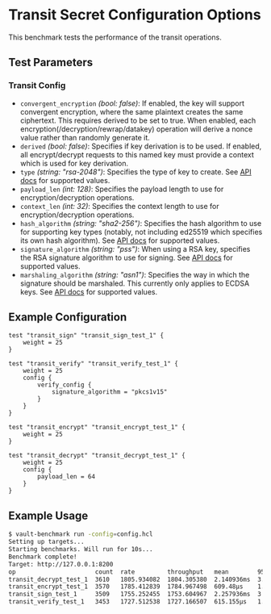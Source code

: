 # Transit Secret Configuration Options

This benchmark tests the performance of the transit operations.

## Test Parameters

### Transit Config

- `convergent_encryption` _(bool: false)_: If enabled, the key will support convergent encryption, where the same plaintext creates the same ciphertext. This requires derived to be set to true. When enabled, each encryption(/decryption/rewrap/datakey) operation will derive a nonce value rather than randomly generate it.
- `derived` _(bool: false)_: Specifies if key derivation is to be used. If enabled, all encrypt/decrypt requests to this named key must provide a context which is used for key derivation.
- `type` _(string: "rsa-2048")_: Specifies the type of key to create.  See [API docs](https://developer.hashicorp.com/vault/api-docs/secret/transit#type) for supported values.
- `payload_len` _(int: 128)_: Specifies the payload length to use for encryption/decryption operations.
- `context_len` _(int: 32)_: Specifies the context length to use for encryption/decryption operations.
- `hash_algorithm` _(string: "sha2-256")_:  Specifies the hash algorithm to use for supporting key types (notably, not including ed25519 which specifies its own hash algorithm).  See [API docs](https://developer.hashicorp.com/vault/api-docs/secret/transit#hash_algorithm) for supported values.
- `signature_algorithm` _(string: "pss")_: When using a RSA key, specifies the RSA signature algorithm to use for signing.  See [API docs](https://developer.hashicorp.com/vault/api-docs/secret/transit#signature_algorithm) for supported values.
- `marshaling_algorithm` _(string: "asn1")_: Specifies the way in which the signature should be marshaled. This currently only applies to ECDSA keys.  See [API docs](https://developer.hashicorp.com/vault/api-docs/secret/transit#marshaling_algorithm) for supported values.

## Example Configuration

```hcl
test "transit_sign" "transit_sign_test_1" {
    weight = 25
}

test "transit_verify" "transit_verify_test_1" {
    weight = 25
    config {
        verify_config {
            signature_algorithm = "pkcs1v15"
        }
    }
}

test "transit_encrypt" "transit_encrypt_test_1" {
    weight = 25
}

test "transit_decrypt" "transit_decrypt_test_1" {
    weight = 25
    config {
        payload_len = 64
    }
}

```

## Example Usage

```bash
$ vault-benchmark run -config=config.hcl
Setting up targets...
Starting benchmarks. Will run for 10s...
Benchmark complete!
Target: http://127.0.0.1:8200
op                      count  rate         throughput   mean        95th%       99th%       successRatio
transit_decrypt_test_1  3610   1805.934082  1804.305380  2.140936ms  3.385891ms  4.669672ms  100.00%
transit_encrypt_test_1  3570   1785.412839  1784.967498  609.48µs    1.17847ms   1.82117ms   100.00%
transit_sign_test_1     3509   1755.252455  1753.604967  2.257936ms  3.614323ms  5.015208ms  100.00%
transit_verify_test_1   3453   1727.512538  1727.166507  615.155µs   1.183563ms  1.818366ms  100.00%
```
